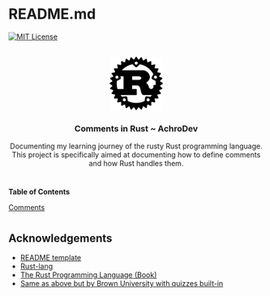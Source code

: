 <a name="readme-top"></a>
# README.md

[![MIT License][license-shield]][license-url]

<!-- PROJECT LOGO -->
<br />
<div align="center">
  <a href="https://github.com/AchroDev/rust_comments">
    <img src ="images/rust.png" alt="Logo">
  </a>
<h3 align="center"> Comments in Rust ~ AchroDev </h3>

  <p align="center">
    Documenting my learning journey of the rusty Rust programming language. This project is specifically aimed at documenting how to define comments and how Rust handles them.
    <br />
  </p>
</div>

# 

**Table of Contents**

[Comments](/src/main.rs)

#

<!-- ACKNOWLEDGEMENTS -->
## Acknowledgements
* [README template](https://github.com/othneildrew/Best-README-Template)
* [Rust-lang](https://www.rust-lang.org/)
* [The Rust Programming Language (Book)](https://doc.rust-lang.org/stable/book/)
* [Same as above but by Brown University with quizzes built-in](https://rust-book.cs.brown.edu/)

<!-- MARKDOWN LINKS & IMAGES -->
<!-- https://www.markdownguide.org/basic-syntax/#reference-style-links -->
[license-shield]: https://img.shields.io/github/license/AchroDev/AchroDev.svg?style=for-the-badge
[license-url]: https://github.com/AchroDev/voidConfig/blob/main/LICENSE.txt